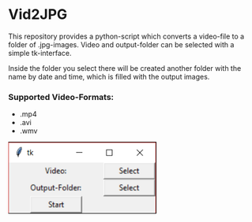 # Vid2JPG
This repository provides a python-script which converts a video-file to a folder of .jpg-images. Video and output-folder can be selected with a simple tk-interface.

Inside the folder you select there will be created another folder with the name by date and time, which is filled with the output images.

### Supported Video-Formats:
- .mp4
- .avi
- .wmv

<img src = "InterfacePreview.PNG" width = "300">
